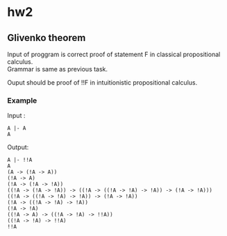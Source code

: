 # hw2

## Glivenko theorem

Input of proggram is correct proof of statement F in classical propositional calculus.  
Grammar is same as previous task.  

Ouput should be proof of !!F in intuitionistic propositional calculus.

### Example
Input :
```
A |- A
A
```
Output:
```
A |- !!A
A
(A -> (!A -> A))
(!A -> A)
(!A -> (!A -> !A))
((!A -> (!A -> !A)) -> ((!A -> ((!A -> !A) -> !A)) -> (!A -> !A)))
((!A -> ((!A -> !A) -> !A)) -> (!A -> !A))
(!A -> ((!A -> !A) -> !A))
(!A -> !A)
((!A -> A) -> ((!A -> !A) -> !!A))
((!A -> !A) -> !!A)
!!A
```

